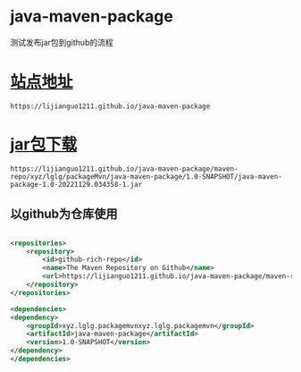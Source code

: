 # java-maven-package
测试发布jar包到github的流程

# [站点地址](https://lijianguo1211.github.io/java-maven-package)

```shell
https://lijianguo1211.github.io/java-maven-package
```

# [jar包下载](https://lijianguo1211.github.io/java-maven-package/maven-repo/xyz/lglg/packageMvn/java-maven-package/1.0-SNAPSHOT/java-maven-package-1.0-20221129.034358-1.jar)

```shell
https://lijianguo1211.github.io/java-maven-package/maven-repo/xyz/lglg/packageMvn/java-maven-package/1.0-SNAPSHOT/java-maven-package-1.0-20221129.034358-1.jar
```

## 以github为仓库使用

```xml

<repositories>
    <repository>
        <id>github-rich-repo</id>
        <name>The Maven Repository on Github</name>
        <url>https://lijianguo1211.github.io/java-maven-package/maven-repo/</url>
    </repository>
</repositories>

<dependencies>
<dependency>
    <groupId>xyz.lglg.packagemvnxyz.lglg.packagemvn</groupId>
    <artifactId>java-maven-package</artifactId>
    <version>1.0-SNAPSHOT</version>
</dependency>
</dependencies>
```